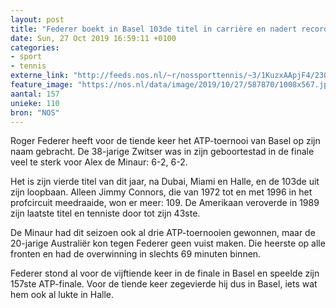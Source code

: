 ```yaml
---
layout: post
title: "Federer boekt in Basel 103de titel in carrière en nadert record van Connors"
date: Sun, 27 Oct 2019 16:59:11 +0100
categories: 
- sport 
- tennis 
externe_link: "http://feeds.nos.nl/~r/nossporttennis/~3/1KuzxAApjF4/2307909"
feature_image: "https://nos.nl/data/image/2019/10/27/587870/1008x567.jpg"
aantal: 157
unieke: 110
bron: "NOS"
---
```


<p>Roger Federer heeft voor de tiende keer het ATP-toernooi van Basel op zijn naam gebracht. De 38-jarige Zwitser was in zijn geboortestad in de finale veel te sterk voor Alex de Minaur: 6-2, 6-2.</p>
<p>Het is zijn vierde titel van dit jaar, na Dubai, Miami en Halle, en de 103de uit zijn loopbaan. Alleen Jimmy Connors, die van 1972 tot en met 1996 in het profcircuit meedraaide, won er meer: 109. De Amerikaan veroverde in 1989 zijn laatste titel en tenniste door tot zijn 43ste.</p>
<p>De Minaur had dit seizoen ook al drie ATP-toernooien gewonnen, maar de 20-jarige Australiër kon tegen Federer geen vuist maken. Die heerste op alle fronten en had de overwinning in slechts 69 minuten binnen.</p>
<p>Federer stond al voor de vijftiende keer in de finale in Basel en speelde zijn 157ste ATP-finale. Voor de tiende keer zegevierde hij dus in Basel, iets wat hem ook al lukte in Halle.</p><img src="http://feeds.feedburner.com/~r/nossporttennis/~4/1KuzxAApjF4" height="1" width="1" alt=""/>
